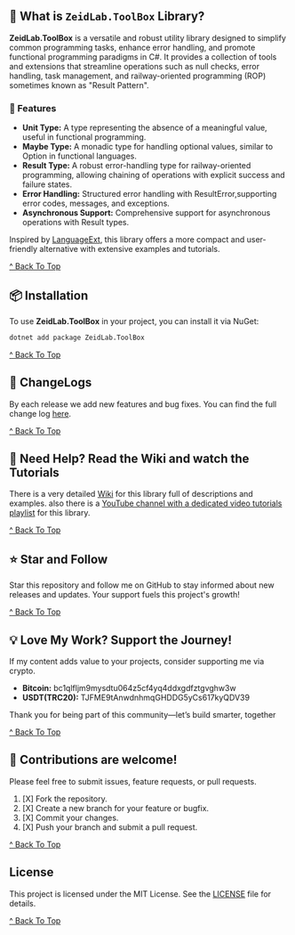 ﻿## 🤔 What is `ZeidLab.ToolBox` Library?

**ZeidLab.ToolBox** is a versatile and robust utility library designed to simplify common programming tasks, enhance error handling, and promote functional programming paradigms in C#. It provides a collection of tools and extensions that streamline operations such as null checks, error handling, task management, and railway-oriented programming (ROP) sometimes known as "Result Pattern".

### 🎁 Features

* **Unit Type:** A type representing the absence of a meaningful value, useful in functional programming.
* **Maybe Type:** A monadic type for handling optional values, similar to Option in functional languages.
* **Result Type:** A robust error-handling type for railway-oriented programming, allowing chaining of operations with explicit success and failure states.
* **Error Handling:** Structured error handling with ResultError,supporting error codes, messages, and exceptions.
* **Asynchronous Support:** Comprehensive support for asynchronous operations with Result types.

Inspired by [LanguageExt](https://github.com/louthy/language-ext), this library offers a more compact and user-friendly alternative with extensive examples and tutorials.

[^ Back To Top](#-what-is-zeidlabtoolbox-library)

## 📦 Installation

To use **ZeidLab.ToolBox** in your project, you can install it via NuGet:

```bash
dotnet add package ZeidLab.ToolBox
```

[^ Back To Top](#-what-is-zeidlabtoolbox-library)

## 📝 ChangeLogs

By each release we add new features and bug fixes. You can find the full change log [here](https://github.com/ZeidLab/ToolBox/releases).

[^ Back To Top](#-what-is-zeidlabtoolbox-library)

## 📖 Need Help? Read the Wiki and watch the Tutorials

There is a very detailed [Wiki](https://github.com/ZeidLab/ToolBox/wiki) for this library full of descriptions and examples. also there is a [YouTube channel with a dedicated video tutorials playlist](https://youtube.com/@zeidlabco?si=xAsUEwBoDNrJdmdK) for this library.

[^ Back To Top](#-what-is-zeidlabtoolbox-library)

## ⭐️ Star and Follow

Star this repository and follow me on GitHub to stay informed about new releases and updates. Your support fuels this project's growth!

[^ Back To Top](#-what-is-zeidlabtoolbox-library)

## 💡 Love My Work? Support the Journey!

If my content adds value to your projects, consider supporting me via crypto.

- **Bitcoin:** bc1qlfljm9mysdtu064z5cf4yq4ddxgdfztgvghw3w
- **USDT(TRC20):** TJFME9tAnwdnhmqGHDDG5yCs617kyQDV39

Thank you for being part of this community—let’s build smarter, together

[^ Back To Top](#-what-is-zeidlabtoolbox-library)

## 🤝 Contributions are welcome!

Please feel free to submit issues, feature requests, or pull requests.

1. [X]  Fork the repository.
2. [X]  Create a new branch for your feature or bugfix.
3. [X]  Commit your changes.
4. [X]  Push your branch and submit a pull request.

[^ Back To Top](#-what-is-zeidlabtoolbox-library)

## License

This project is licensed under the MIT License. See the [LICENSE](./LICENSE.txt) file for details.

[^ Back To Top](#-what-is-zeidlabtoolbox-library)
